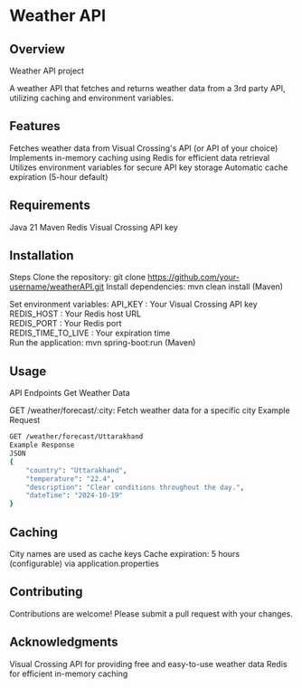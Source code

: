 Weather API
================
Overview
------------
Weather API project

A weather API that fetches and returns weather data from a 3rd party API, utilizing caching and environment variables.

Features
------------
Fetches weather data from Visual Crossing's API (or API of your choice)
Implements in-memory caching using Redis for efficient data retrieval
Utilizes environment variables for secure API key storage
Automatic cache expiration (5-hour default)

Requirements
---------------
Java 21
Maven
Redis
Visual Crossing API key

Installation
---------------
Steps
Clone the repository: git clone https://github.com/your-username/weatherAPI.git
Install dependencies: mvn clean install (Maven) 

Set environment variables:
API_KEY : Your Visual Crossing API key <br>
REDIS_HOST : Your Redis host URL <br>
REDIS_PORT : Your Redis port <br>
REDIS_TIME_TO_LIVE : Your expiration time <br>
Run the application: mvn spring-boot:run (Maven) <br>

Usage
---------
API Endpoints
Get Weather Data

GET /weather/forecast/:city: Fetch weather data for a specific city
Example Request
```bash
GET /weather/forecast/Uttarakhand
Example Response
JSON
{
    "country": "Uttarakhand",
    "temperature": "22.4",
    "description": "Clear conditions throughout the day.",
    "dateTime": "2024-10-19"
}
```

Caching
----------
City names are used as cache keys
Cache expiration: 5 hours (configurable) via application.properties

Contributing
---------------
Contributions are welcome! Please submit a pull request with your changes.

Acknowledgments
----------------
Visual Crossing API for providing free and easy-to-use weather data
Redis for efficient in-memory caching
